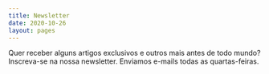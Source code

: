 ```yaml
---
title: Newsletter
date: 2020-10-26
layout: pages
---
```


Quer receber alguns artigos exclusivos e outros mais antes de todo mundo? Inscreva-se na nossa newsletter. Enviamos e-mails todas as quartas-feiras.


